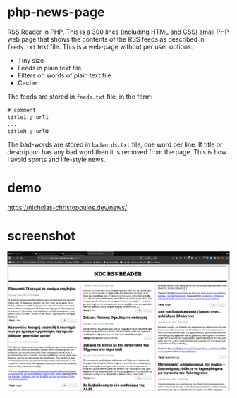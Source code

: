 # php-news-page
RSS Reader in PHP. This is a 300 lines (including HTML and CSS) small PHP web page that shows the contents of the RSS feeds as described in `feeds.txt` text file.
This is a web-page without per user options.

* Tiny size
* Feeds in plain text file
* Filters on words of plain text file
* Cache

The feeds are stored in `feeds.txt` file, in the form:
```
# comment
title1 ; url1
...
titleN ; urlN
```

The bad-words are stored in `badwords.txt` file, one word per line.
If title or description has any bad word then it is removed from the page.
This is how I avoid sports and life-style news.

# demo
https://nicholas-christopoulos.dev/news/

# screenshot
![#1](https://raw.githubusercontent.com/nereusx/php-news-page/main/screenshots/ss-news-1.png)
